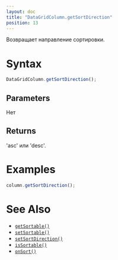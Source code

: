 ```yaml
---
layout: doc
title: "DataGridColumn.getSortDirection"
position: 13
---
```


Возвращает направление сортировки.

# Syntax

```js
DataGridColumn.getSortDirection();
```

## Parameters

Нет

## Returns

'asc' или 'desc'.

# Examples

```js
column.getSortDirection();
```

# See Also

* [`getSortable()`](../DataGridColumn.getSortable/)
* [`setSortable()`](../DataGridColumn.setSortable/)
* [`setSortDirection()`](../DataGridColumn.setSortDirection/)
* [`isSortable()`](../DataGridColumn.isSortable/)
* [`onSort()`](../DataGridColumn.onSort/)
